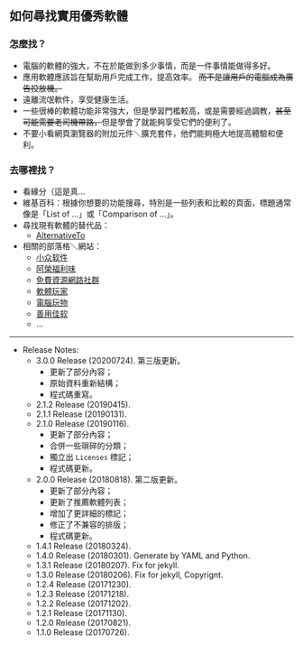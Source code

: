 ## 如何尋找實用優秀軟體

### 怎麼找？

- 電腦的軟體的強大，不在於能做到多少事情，而是一件事情能做得多好。
- 應用軟體應該旨在幫助用戶完成工作，提高效率。 <del>而不是讓用戶的電腦成為廣告投放機。</del>
- 遠離流氓軟件，享受健康生活。
- 一些很棒的軟體功能非常強大，但是學習門檻較高，或是需要經過調教，<del>甚至可能需要老司機帶路，</del>但是學會了就能夠享受它們的便利了。
- 不要小看網頁瀏覽器的附加元件＼擴充套件，他們能夠極大地提高體驗和便利。

### 去哪裡找？

- 看緣分（這是真...
- 維基百科：根據你想要的功能搜尋，特別是一些列表和比較的頁面，標題通常像是「List of ...」或「Comparison of ...」。
- 尋找現有軟體的替代品：
    - [AlternativeTo](https://alternativeto.net/)
- 相關的部落格＼網站：
    - [小众软件](http://www.appinn.com/)
    - [阿榮福利味](http://www.azofreeware.com/)
    - [免費資源網路社群](https://free.com.tw/)
    - [軟體玩家](https://pcrookie.com/)
    - [電腦玩物](http://www.playpcesor.com/)
    - [善用佳软](http://xbeta.info/)
    - ...

---

- Release Notes:
    - 3.0.0 Release (20200724). 第三版更新。
        - 更新了部分內容；
        - 原始資料重新結構；
        - 程式碼重寫。
    - 2.1.2 Release (20190415).
    - 2.1.1 Release (20190131).
    - 2.1.0 Release (20190116).
        - 更新了部分內容；
        - 合併一些瑣碎的分類；
        - 獨立出 `Licenses` 標記；
        - 程式碼更新。
    - 2.0.0 Release (20180818). 第二版更新。
        - 更新了部分內容；
        - 更新了推薦軟體列表；
        - 增加了更詳細的標記；
        - 修正了不兼容的排版；
        - 程式碼更新。
    - 1.4.1 Release (20180324).
    - 1.4.0 Release (20180301). Generate by YAML and Python.
    - 1.3.1 Release (20180207). Fix for jekyll.
    - 1.3.0 Release (20180206). Fix for jekyll, Copyrignt.
    - 1.2.4 Release (20171230).
    - 1.2.3 Release (20171218).
    - 1.2.2 Release (20171202).
    - 1.2.1 Release (20171130).
    - 1.2.0 Release (20170821).
    - 1.1.0 Release (20170726).
